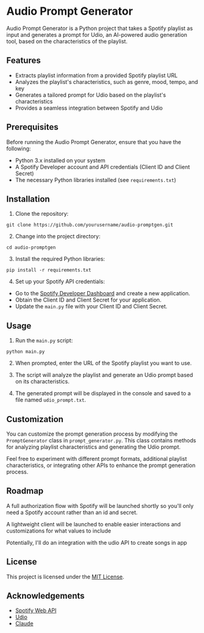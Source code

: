 # Audio Prompt Generator

Audio Prompt Generator is a Python project that takes a Spotify playlist as input and generates a prompt for Udio, an AI-powered audio generation tool, based on the characteristics of the playlist.

## Features

- Extracts playlist information from a provided Spotify playlist URL
- Analyzes the playlist's characteristics, such as genre, mood, tempo, and key
- Generates a tailored prompt for Udio based on the playlist's characteristics
- Provides a seamless integration between Spotify and Udio

## Prerequisites

Before running the Audio Prompt Generator, ensure that you have the following:

- Python 3.x installed on your system
- A Spotify Developer account and API credentials (Client ID and Client Secret)
- The necessary Python libraries installed (see `requirements.txt`)

## Installation

1. Clone the repository:

`git clone https://github.com/yourusername/audio-promptgen.git`

2. Change into the project directory:

`cd audio-promptgen`

3. Install the required Python libraries:

`pip install -r requirements.txt`

4. Set up your Spotify API credentials:

- Go to the [Spotify Developer Dashboard](https://developer.spotify.com/dashboard/) and create a new application.
- Obtain the Client ID and Client Secret for your application.
- Update the `main.py` file with your Client ID and Client Secret.

## Usage

1. Run the `main.py` script:

`python main.py`

2. When prompted, enter the URL of the Spotify playlist you want to use.

3. The script will analyze the playlist and generate an Udio prompt based on its characteristics.

4. The generated prompt will be displayed in the console and saved to a file named `udio_prompt.txt`.

## Customization

You can customize the prompt generation process by modifying the `PromptGenerator` class in `prompt_generator.py`. This class contains methods for analyzing playlist characteristics and generating the Udio prompt.

Feel free to experiment with different prompt formats, additional playlist characteristics, or integrating other APIs to enhance the prompt generation process.

## Roadmap

A full authorization flow with Spotify will be launched shortly so you'll only need a Spotify account rather than an id and secret. 

A lightweight client will be launched to enable easier interactions and customizations for what values to include

Potentially, I'll do an integration with the udio API to create songs in app

## License

This project is licensed under the [MIT License](LICENSE).

## Acknowledgements

- [Spotify Web API](https://developer.spotify.com/documentation/web-api/)
- [Udio](https://udio.com/)
- [Claude](https://claude.ai)
